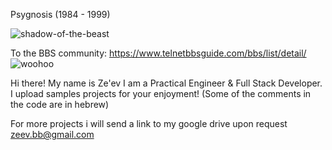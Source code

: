 Psygnosis (1984 - 1999)

![shadow-of-the-beast](https://user-images.githubusercontent.com/4492652/220133968-6da8c154-e9dc-4b4a-8f05-05f2d524a35c.jpg)


To the BBS community: https://www.telnetbbsguide.com/bbs/list/detail/  ![woohoo](https://user-images.githubusercontent.com/4492652/220128378-81305ff2-f0ea-44ab-b137-36ea05be3b0e.gif)


Hi there!
My name is Ze'ev
I am a Practical Engineer & Full Stack Developer.
I upload samples projects for your enjoyment!
(Some of the comments in the code are in hebrew)

For more projects i will send a link to my google drive upon request
zeev.bb@gmail.com
